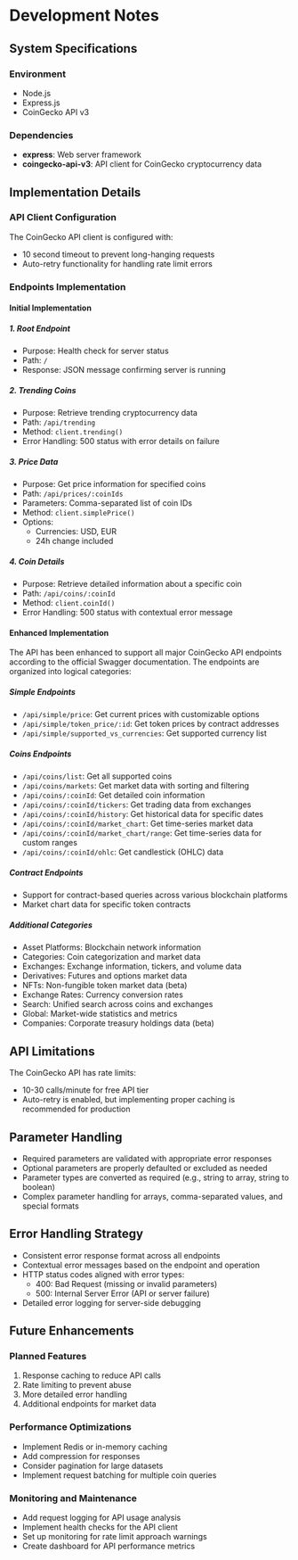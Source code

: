 # Development Notes

## System Specifications

### Environment
- Node.js
- Express.js
- CoinGecko API v3

### Dependencies
- **express**: Web server framework
- **coingecko-api-v3**: API client for CoinGecko cryptocurrency data

## Implementation Details

### API Client Configuration
The CoinGecko API client is configured with:
- 10 second timeout to prevent long-hanging requests
- Auto-retry functionality for handling rate limit errors

### Endpoints Implementation

#### Initial Implementation

##### 1. Root Endpoint
- Purpose: Health check for server status
- Path: `/`
- Response: JSON message confirming server is running

##### 2. Trending Coins
- Purpose: Retrieve trending cryptocurrency data
- Path: `/api/trending`
- Method: `client.trending()`
- Error Handling: 500 status with error details on failure

##### 3. Price Data
- Purpose: Get price information for specified coins
- Path: `/api/prices/:coinIds`
- Parameters: Comma-separated list of coin IDs
- Method: `client.simplePrice()`
- Options:
  * Currencies: USD, EUR
  * 24h change included

##### 4. Coin Details
- Purpose: Retrieve detailed information about a specific coin
- Path: `/api/coins/:coinId`
- Method: `client.coinId()`
- Error Handling: 500 status with contextual error message

#### Enhanced Implementation

The API has been enhanced to support all major CoinGecko API endpoints according to the official Swagger documentation. The endpoints are organized into logical categories:

##### Simple Endpoints
- `/api/simple/price`: Get current prices with customizable options
- `/api/simple/token_price/:id`: Get token prices by contract addresses
- `/api/simple/supported_vs_currencies`: Get supported currency list

##### Coins Endpoints
- `/api/coins/list`: Get all supported coins
- `/api/coins/markets`: Get market data with sorting and filtering
- `/api/coins/:coinId`: Get detailed coin information
- `/api/coins/:coinId/tickers`: Get trading data from exchanges
- `/api/coins/:coinId/history`: Get historical data for specific dates
- `/api/coins/:coinId/market_chart`: Get time-series market data
- `/api/coins/:coinId/market_chart/range`: Get time-series data for custom ranges
- `/api/coins/:coinId/ohlc`: Get candlestick (OHLC) data

##### Contract Endpoints
- Support for contract-based queries across various blockchain platforms
- Market chart data for specific token contracts

##### Additional Categories
- Asset Platforms: Blockchain network information
- Categories: Coin categorization and market data
- Exchanges: Exchange information, tickers, and volume data
- Derivatives: Futures and options market data
- NFTs: Non-fungible token market data (beta)
- Exchange Rates: Currency conversion rates
- Search: Unified search across coins and exchanges
- Global: Market-wide statistics and metrics
- Companies: Corporate treasury holdings data (beta)

## API Limitations

The CoinGecko API has rate limits:
- 10-30 calls/minute for free API tier
- Auto-retry is enabled, but implementing proper caching is recommended for production

## Parameter Handling

- Required parameters are validated with appropriate error responses
- Optional parameters are properly defaulted or excluded as needed
- Parameter types are converted as required (e.g., string to array, string to boolean)
- Complex parameter handling for arrays, comma-separated values, and special formats

## Error Handling Strategy

- Consistent error response format across all endpoints
- Contextual error messages based on the endpoint and operation
- HTTP status codes aligned with error types:
  * 400: Bad Request (missing or invalid parameters)
  * 500: Internal Server Error (API or server failure)
- Detailed error logging for server-side debugging

## Future Enhancements

### Planned Features
1. Response caching to reduce API calls
2. Rate limiting to prevent abuse
3. More detailed error handling
4. Additional endpoints for market data

### Performance Optimizations
- Implement Redis or in-memory caching
- Add compression for responses
- Consider pagination for large datasets
- Implement request batching for multiple coin queries

### Monitoring and Maintenance
- Add request logging for API usage analysis
- Implement health checks for the API client
- Set up monitoring for rate limit approach warnings
- Create dashboard for API performance metrics 
